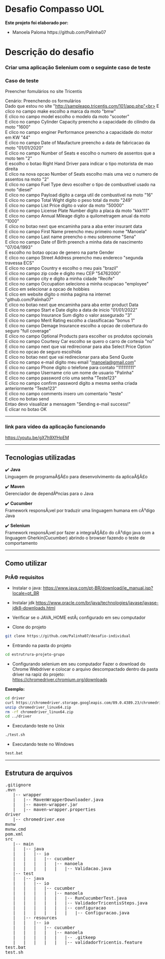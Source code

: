 # Desafio Compasso UOL

<b>Este projeto foi elaborado por:</b>
<ul>
<li>Manoela Paloma https://github.com/Palinha07</li>
</ul>

# Descrição do desafio

### Criar uma aplicação Selenium com o seguinte caso de teste

### Caso de teste 

Preencher fomulários no site Tricentis<br>

Cenário: Preenchendo os formulários<br>
Dado que estou no site "http://sampleapp.tricentis.com/101/app.php"<br>
E clico no campo make escolho a marca da moto "bmw"<br>
E clico no campo model escolho o modelo da moto "scooter"<br>
E clico no campo Cylinder Capacity preencho a capacidade do cilindro da moto "1600"<br>
E clico no campo enginer Performance preencho a capacidade do motor em KW "44"<br>
E clico no campo Date of Maufacture preencho a data de fabricacao da moto "01/01/2020"<br>
E clico no campo Number of Seats e escolho o numero de assentos que a moto tem "2"<br>
E escolho o botao Right Hand Driver para indicar o tipo motorista de mao direita<br>
E clico na nova opcao Number of Seats escolho mais uma vez o numero de assentos na moto "2"<br>
E clico no campo Fuel Type devo escolher o tipo de combustivel usado na moto "diesel"<br>
E clico no campo Payload digito a carga util de combustivel na moto "16"<br>
E clico no campo Total Wight digito o peso total da moto "249"<br>
E clico no campo List Price digito o valor da moto "50000"<br>
E clico no campo License Plate Number digito a placa da moto "kkk111"<br>
E clico no campo Annual Mileage digito a quilometragem anual da moto "1000"<br>
E clico no botao next que encaminha para a aba enter insurant data<br>
E clico no campo First Name preencho meu primeiro nome "Manoela"<br>
E clico no campo Last name preencho o meu sobrenome "Sena"<br>
E clico no campo Date of Birth preench a minha data de nascimento "07/04/1993"<br>
E escolho no botao opcao de genero na parte Gender<br>
E clico no campo Street Address preencho meu endereco "segunda travessa ECS"<br>
E clico no campo Country e escolho o meu pais "brazil"<br>
E clico no campo zip code e digito meu CEP "54762000"<br>
E clico no campo city e digito a minha cidade "Recife"<br>
E clico no campo Occupation seleciono a minha ocupacao "employee"<br>
E clico em selecionar a opcao de hobbies<br>
E clico em website digito o minha pagina na internet "github.com/Palinha07"<br>
E clico no botao next que encaminha para aba enter product Data<br> 
E clico no campo Start e Date digito a data de inicio "01/01/2022"<br>
E clico no campo Insurance Sum digito o valor assegurado "3"<br>
E clico no campo Merit Rating escolho a classificacao "bonus 1"<br>
E clico no campo Demage Insurance escolho a opcao de cobertura do seguro "full coverage"<br>
E clico no campo Optional Products para escolher os produtos opcionais<br>
E clico no campo Courtesy Car escolho se quero o carro de cortesia "no"<br>
E clico no campo next que vai redirecionar para aba Select Price Option<br>
E clico no opcao de seguro escolhida<br>
E clico no botao next que vai redirecionar para aba Send Quote<br>
E clico no campo e-mail digito meu email "manoela@gmail.com"<br>
E clico no campo Phone digito o telefone para contato "111111111"<br>
E clico no campo Username crio um nome de usuario "Palinha"<br>
E clico no campo password crio uma senha "Teste123"<br>
E clico no campo confirm password digito a mesma senha criada anteriormente "Teste123"<br>
E clico no campo comments insero um comentario "teste"<br>
E clico no botao send<br> 
Entao devo visualizar a mensagem "Sending e-mail success!"<br>
E clicar no botao OK<br>

----------------------------------------------------------------------
### link para vídeo da aplicação funcionando

https://youtu.be/gX7h9XfHpEM<br>

----------------------------------------------------------------------

## Tecnologias utilizadas
:heavy_check_mark: <b>Java</b><br>
Linguagem de programaÃ§Ã£o para desenvolvimento da aplicaÃ§Ã£o<br>

:heavy_check_mark: <b>Maven</b><br>
Gerenciador de dependÃªncias para o Java<br>

:heavy_check_mark: <b>Cucumber</b><br>
Framework responsÃ¡vel por traduzir uma linguagem humana em cÃ³digo Java<br>

:heavy_check_mark: <b>Selenium</b><br>
Framework responsÃ¡vel por fazer a integraÃ§Ã£o do cÃ³digo java com a linguagem Gherkin(Cucumber) abrindo o browser fazendo o teste de comportamento<br>

--------------------------------------------------------------------
## Como utilizar
### PrÃ© requisitos
- Instalar o java:
https://www.java.com/pt-BR/download/ie_manual.jsp?locale=pt_BR
- Instalar jdk
https://www.oracle.com/br/java/technologies/javase/javase-jdk8-downloads.html
- Verificar se o JAVA_HOME estÃ¡ configurado em seu computador



- Clone do projeto
 ```bash
git clone https://github.com/Palinha07/desafio-individual
 ```

- Entrando na pasta do projeto
 ```bash
cd estrutrura-projeto-grupo
 ```

- Configurando selenium em seu computador
Fazer o download do Chrome Webdriver e colocar o arquivo descompactado dentro da pasta driver na rapiz do projeto:<br>
https://chromedriver.chromium.org/downloads<br>

<b>Exemplo:</b><br>
 ```bash
cd driver
curl https://chromedriver.storage.googleapis.com/89.0.4389.23/chromedriver_linux64.zip
unzip chromedriver_linux64.zip
rm -rf chromedriver_linux64.zip
cd ../driver
 ```
- Executando teste no Unix
 ```bash
./test.sh
 ```

- Executando teste no Windows
 ```bash
test.bat
 ```

--------------------------------------------------------------------
## Estrutura de arquivos
<pre>
.gitignore
.mvn
   |-- wrapper
   |   |-- MavenWrapperDownloader.java
   |   |-- maven-wrapper.jar
   |   |-- maven-wrapper.properties
driver
   |-- chromedriver.exe
mvnw
mvnw.cmd
pom.xml
src
   |-- main
   |   |-- java
   |   |   |-- io
   |   |   |   |-- cucumber
   |   |   |   |   |-- manoela
   |   |   |   |   |   |-- Validacao.java
   |-- test
   |   |-- java
   |   |   |-- io
   |   |   |   |-- cucumber
   |   |   |   |   |-- manoela
   |   |   |   |   |   |-- RunCucumberTest.java
   |   |   |   |   |   |-- ValidadorTricentisSteps.java
   |   |   |   |   |   |-- configuracao
   |   |   |   |   |   |   |-- Configuracao.java
   |   |-- resources
   |   |   |-- io
   |   |   |   |-- cucumber
   |   |   |   |   |-- manoela
   |   |   |   |   |   |-- .gitkeep
   |   |   |   |   |   |-- validadorTricentis.feature
test.bat
test.sh
</pre>

